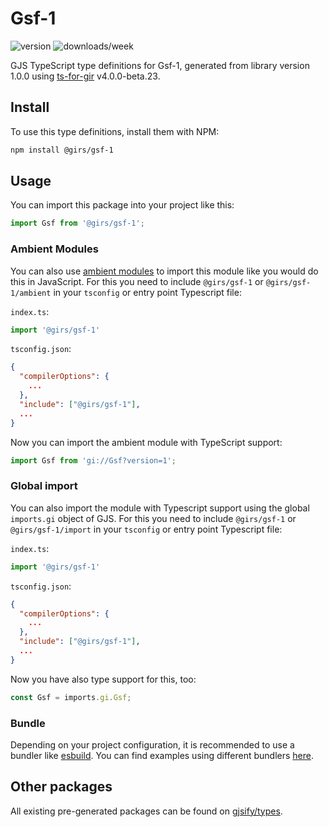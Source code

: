 
# Gsf-1

![version](https://img.shields.io/npm/v/@girs/gsf-1)
![downloads/week](https://img.shields.io/npm/dw/@girs/gsf-1)


GJS TypeScript type definitions for Gsf-1, generated from library version 1.0.0 using [ts-for-gir](https://github.com/gjsify/ts-for-gir) v4.0.0-beta.23.


## Install

To use this type definitions, install them with NPM:
```bash
npm install @girs/gsf-1
```

## Usage

You can import this package into your project like this:
```ts
import Gsf from '@girs/gsf-1';
```

### Ambient Modules

You can also use [ambient modules](https://github.com/gjsify/ts-for-gir/tree/main/packages/cli#ambient-modules) to import this module like you would do this in JavaScript.
For this you need to include `@girs/gsf-1` or `@girs/gsf-1/ambient` in your `tsconfig` or entry point Typescript file:

`index.ts`:
```ts
import '@girs/gsf-1'
```

`tsconfig.json`:
```json
{
  "compilerOptions": {
    ...
  },
  "include": ["@girs/gsf-1"],
  ...
}
```

Now you can import the ambient module with TypeScript support: 

```ts
import Gsf from 'gi://Gsf?version=1';
```

### Global import

You can also import the module with Typescript support using the global `imports.gi` object of GJS.
For this you need to include `@girs/gsf-1` or `@girs/gsf-1/import` in your `tsconfig` or entry point Typescript file:

`index.ts`:
```ts
import '@girs/gsf-1'
```

`tsconfig.json`:
```json
{
  "compilerOptions": {
    ...
  },
  "include": ["@girs/gsf-1"],
  ...
}
```

Now you have also type support for this, too:

```ts
const Gsf = imports.gi.Gsf;
```

### Bundle

Depending on your project configuration, it is recommended to use a bundler like [esbuild](https://esbuild.github.io/). You can find examples using different bundlers [here](https://github.com/gjsify/ts-for-gir/tree/main/examples).

## Other packages

All existing pre-generated packages can be found on [gjsify/types](https://github.com/gjsify/types).

